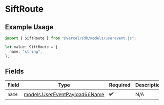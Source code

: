 # SiftRoute

## Example Usage

```typescript
import { SiftRoute } from "@vercel/sdk/models/userevent.js";

let value: SiftRoute = {
  name: "string",
};
```

## Fields

| Field                                                                | Type                                                                 | Required                                                             | Description                                                          |
| -------------------------------------------------------------------- | -------------------------------------------------------------------- | -------------------------------------------------------------------- | -------------------------------------------------------------------- |
| `name`                                                               | [models.UserEventPayload66Name](../models/usereventpayload66name.md) | :heavy_check_mark:                                                   | N/A                                                                  |